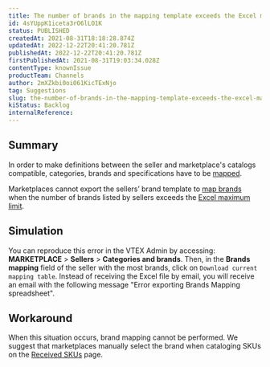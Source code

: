 ```yaml
---
title: The number of brands in the mapping template exceeds the Excel maximum limit
id: 4sYUppK1iceta3rO6lLO1K
status: PUBLISHED
createdAt: 2021-08-31T18:18:28.874Z
updatedAt: 2022-12-22T20:41:20.781Z
publishedAt: 2022-12-22T20:41:20.781Z
firstPublishedAt: 2021-08-31T19:03:34.028Z
contentType: knownIssue
productTeam: Channels
author: 2mXZkbi0oi061KicTExNjo
tag: Suggestions
slug: the-number-of-brands-in-the-mapping-template-exceeds-the-excel-maximum-limit
kiStatus: Backlog
internalReference: 
---
```


## Summary

 In order to make definitions between the seller and marketplace's catalogs compatible, categories, brands and specifications have to be [mapped](https://help.vtex.com/en/tutorial/mapping-categories-and-brands-for-the-marketplace--tutorials_1521). 

Marketplaces cannot export the sellers’ brand template to [map brands](https://help.vtex.com/en/tutorial/mapping-categories-and-brands-for-the-marketplace--tutorials_1521#mapping-brands) when the number of brands listed by sellers exceeds the [Excel maximum limit](https://support.microsoft.com/en-us/office/excel-specifications-and-limits-1672b34d-7043-467e-8e27-269d656771c3).

## Simulation

You can reproduce this error in the VTEX Admin by accessing: __MARKETPLACE__ > __Sellers__ > __Categories and brands__. Then, in the __Brands mapping__ field of the seller with the most brands, click on `Download current mapping table`. Instead of receiving the Excel file by email, you will receive an email with the following message "Error exporting Brands Mapping spreadsheet".

## Workaround

When this situation occurs, brand mapping cannot be performed. We suggest that marketplaces manually select the brand when cataloging SKUs on the [Received SKUs](https://help.vtex.com/en/tutorial/sugerindo-e-aprovando-skus/) page. 

